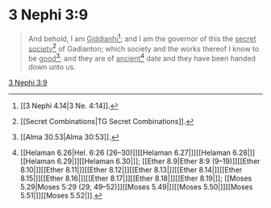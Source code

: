 # 3 Nephi 3:9

> And behold, I am <u>Giddianhi</u>[^a]; and I am the governor of this the <u>secret society</u>[^b] of Gadianton; which society and the works thereof I know to be <u>good</u>[^c]; and they are of <u>ancient</u>[^d] date and they have been handed down unto us.

[3 Nephi 3:9](https://www.churchofjesuschrist.org/study/scriptures/bofm/3-ne/3?lang=eng&id=p9#p9)


[^a]: [[3 Nephi 4.14|3 Ne. 4:14]].  
[^b]: [[Secret Combinations|TG Secret Combinations]].  
[^c]: [[Alma 30.53|Alma 30:53]].  
[^d]: [[Helaman 6.26|Hel. 6:26 (26–30)]][[Helaman 6.27|]][[Helaman 6.28|]][[Helaman 6.29|]][[Helaman 6.30|]]; [[Ether 8.9|Ether 8:9 (9–19)]][[Ether 8.10|]][[Ether 8.11|]][[Ether 8.12|]][[Ether 8.13|]][[Ether 8.14|]][[Ether 8.15|]][[Ether 8.16|]][[Ether 8.17|]][[Ether 8.18|]][[Ether 8.19|]]; [[Moses 5.29|Moses 5:29 (29, 49–52)]][[Moses 5.49|]][[Moses 5.50|]][[Moses 5.51|]][[Moses 5.52|]].  
